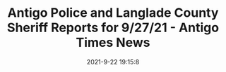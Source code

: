 ---
"title": "Antigo Police and Langlade County Sheriff Reports for 9/27/21 - Antigo Times News"
"date": "2021-9-22 19:15:8"
"feed_name": "GOOGLENEWSINDUSTRIAL"
"feed_website": "https://news.google.com/search?q=industrial%2Bincident&hl=en-US&gl=US&ceid=US:en"
"feed_rss": "https://news.google.com/rss/search?q=industrial%2Bincident&hl=en-US&gl=US&ceid=US:en"
"link": "https://antigotimes.com/2021/09/antigo-police-and-langlade-county-sheriff-reports-for-9-27-21/"
"file": "_posts/2021-1-1-70eaa2ecdc89fc8d1b80a848b64767518cdc1a9f.md"
"accident": "1"
"drilling": "0"
"dead": "0"
"injured": "0"
"where": "unknown site"
---